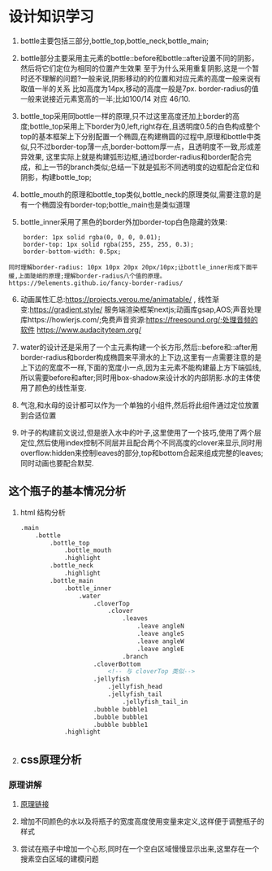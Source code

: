 # 设计知识学习

1. bottle主要包括三部分,bottle_top,bottle_neck,bottle_main;

2. bottle部分主要采用主元素的bottle::before和bottle::after设置不同的阴影，然后将它们定位为相同的位置产生效果
   至于为什么采用重复阴影,这是一个暂时还不理解的问题?一般来说,阴影移动的的位置和对应元素的高度一般来说有取值一半的关系
   比如高度为14px,移动的高度一般是7px.  border-radius的值一般来说接近元素宽高的一半;比如100/14 对应 46/10.  

3. bottle_top采用同bottle一样的原理,只不过这里高度还加上border的高度;bottle_top采用上下border为0,left,right存在,且透明度0.5的白色构成整个top的基本框架上下分别配置一个椭圆,在构建椭圆的过程中,原理和bottle中类似,只不过border-top薄一点,border-bottom厚一点，且透明度不一致,形成差异效果,
这里实际上就是构建弧形边框,通过border-radius和border配合完成，和上一节的branch类似;总结一下就是弧形不同透明度的边框配合定位和阴影，构建bottle_top;

4. bottle_mouth的原理和bottle_top类似,bottle_neck的原理类似,需要注意的是有一个椭圆没有border-top;bottle_main也是类似道理

5. bottle_inner采用了黑色的border外加border-top白色隐藏的效果:
```
    border: 1px solid rgba(0, 0, 0, 0.01);
    border-top: 1px solid rgba(255, 255, 255, 0.3);
    border-bottom-width: 0.5px;
```
    同时理解border-radius: 10px 10px 20px 20px/10px;让bottle_inner形成下面平缓,上面陡峭的原理;理解border-radius八个值的原理。
    https://9elements.github.io/fancy-border-radius/
6. 动画属性汇总:https://projects.verou.me/animatable/ , 线性渐变:https://gradient.style/
    服务端渲染框架nextjs;动画库gsap,AOS;声音处理库https://howlerjs.com/;免费声音资源:https://freesound.org/;处理音频的软件
    https://www.audacityteam.org/

7. water的设计还是采用了一个主元素构建一个长方形,然后::before和::after用border-radius和border构成椭圆来平滑水的上下边,这里有一点需要注意的是
    上下边的宽度不一样,下面的宽度小一点,因为主元素不能构建最上方下端弧线,所以需要before和after;同时用box-shadow来设计水的内部阴影.水的主体使用了颜色的线性渐变.

8. 气泡,和水母的设计都可以作为一个单独的小组件,然后将此组件通过定位放置到合适位置

9. 叶子的构建前文说过,但是嵌入水中的叶子,这里使用了一个技巧,使用了两个层定位,然后使用index控制不同层并且配合两个不同高度的clover来显示,同时用overflow:hidden来控制leaves的部分,top和bottom合起来组成完整的leaves;同时动画也要配合默契.

## 这个瓶子的基本情况分析

1. html 结构分析

    ```html
    .main 
        .bottle
            .bottle_top
                .bottle_mouth
                .highlight
            .bottle_neck
                .highlight
            .bottle_main
                .bottle_inner
                    .water 
                        .cloverTop
                            .clover
                                .leaves
                                    .leave angleN
                                    .leave angleS
                                    .leave angleW
                                    .leave angleE
                                .branch
                        .cloverBottom
                            <!-- 与 cloverTop 类似-->
                        .jellyfish
                            .jellyfish_head
                            .jellyfish_tail
                                .jellyfish_tail_in
                        .bubble bubble1
                        .bubble bubble1
                        .bubble bubble1
                .highlight
    ```

2. css原理分析
    - 

### 原理讲解

1. [原理链接](https://blog.csdn.net/jiajieao/article/details/45332059)

2. 增加不同颜色的水以及将瓶子的宽度高度使用变量来定义,这样便于调整瓶子的样式

3. 尝试在瓶子中增加一个心形,同时在一个空白区域慢慢显示出来,这里存在一个搜素空白区域的建模问题